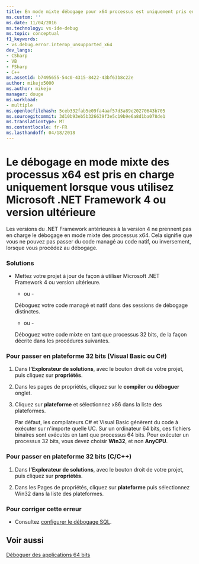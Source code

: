 ```yaml
---
title: En mode mixte débogage pour x64 processus est uniquement pris en charge à l’aide de Microsoft.NET Framework 4 ou supérieur | Documents Microsoft
ms.custom: ''
ms.date: 11/04/2016
ms.technology: vs-ide-debug
ms.topic: conceptual
f1_keywords:
- vs.debug.error.interop_unsupported_x64
dev_langs:
- CSharp
- VB
- FSharp
- C++
ms.assetid: b7495655-54c0-4315-8422-43bf63b8c22e
author: mikejo5000
ms.author: mikejo
manager: douge
ms.workload:
- multiple
ms.openlocfilehash: 5ceb332fab5e09fa4aaf57d3a89e20270643b705
ms.sourcegitcommit: 3d10b93eb5b326639f3e5c19b9e6a8d1ba078de1
ms.translationtype: MT
ms.contentlocale: fr-FR
ms.lasthandoff: 04/18/2018
---
```

# <a name="mixed-mode-debugging-for-x64-processes-is-only-supported-when-using-microsoftnet-framework-4-or-greater"></a>Le débogage en mode mixte des processus x64 est pris en charge uniquement lorsque vous utilisez Microsoft .NET Framework 4 ou version ultérieure
Les versions du .NET Framework antérieures à la version 4 ne prennent pas en charge le débogage en mode mixte des processus x64. Cela signifie que vous ne pouvez pas passer du code managé au code natif, ou inversement, lorsque vous procédez au débogage.  
  
### <a name="workarounds"></a>Solutions  
  
-   Mettez votre projet à jour de façon à utiliser Microsoft .NET Framework 4 ou version ultérieure.  
  
     - ou -  
  
     Déboguez votre code managé et natif dans des sessions de débogage distinctes.  
  
     - ou -  
  
     Déboguez votre code mixte en tant que processus 32 bits, de la façon décrite dans les procédures suivantes.  
  
### <a name="to-change-the-platform-to-32-bit-visual-basic-or-c"></a>Pour passer en plateforme 32 bits (Visual Basic ou C#)  
  
1.  Dans **l’Explorateur de solutions**, avec le bouton droit de votre projet, puis cliquez sur **propriétés**.  
  
2.  Dans les pages de propriétés, cliquez sur le **compiler** ou **déboguer** onglet.  
  
3.  Cliquez sur **plateforme** et sélectionnez x86 dans la liste des plateformes.  
  
     Par défaut, les compilateurs C# et Visual Basic génèrent du code à exécuter sur n'importe quelle UC. Sur un ordinateur 64 bits, ces fichiers binaires sont exécutés en tant que processus 64 bits. Pour exécuter un processus 32 bits, vous devez choisir **Win32**, et non **AnyCPU**.  
  
### <a name="to-change-the-platform-to-32-bit-cc"></a>Pour passer en plateforme 32 bits (C/C++)  
  
1.  Dans **l’Explorateur de solutions**, avec le bouton droit de votre projet, puis cliquez sur **propriétés**.  
  
2.  Dans les Pages de propriétés, cliquez sur **plateforme** puis sélectionnez Win32 dans la liste des plateformes.  
  
### <a name="to-correct-this-error"></a>Pour corriger cette erreur  
  
-   Consultez [configurer le débogage SQL](http://msdn.microsoft.com/en-us/3db09e68-edcc-42de-9c22-4e97cfd55ab3).  
  
## <a name="see-also"></a>Voir aussi  
 [Déboguer des applications 64 bits](../debugger/debug-64-bit-applications.md)